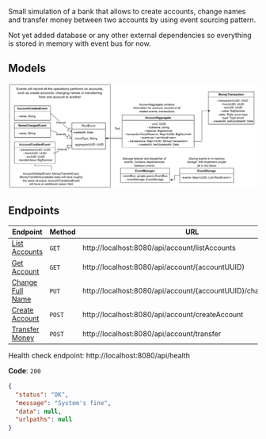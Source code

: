 Small simulation of a bank that allows to create accounts, change names and transfer money between two accounts by using event sourcing pattern.

Not yet added database or any other external dependencies so everything is stored in memory with event bus for now.

## Models
![Class diagram](/doc/class.png)

## Endpoints
| Endpoint                                     | Method | URL                                                            |
|----------------------------------------------|--------|----------------------------------------------------------------|
| [List Accounts](doc/listAccount.md)          | `GET`  | http://localhost:8080/api/account/listAccounts                 |
| [Get Account](doc/getAccount.md)             | `GET`  | http://localhost:8080/api/account/{accountUUID}                |
| [Change Full Name](doc/changeAccountName.md) | `PUT`  | http://localhost:8080/api/account/{accountUUID}/changeFullName |
| [Create Account](doc/createAccount.md)       | `POST` | http://localhost:8080/api/account/createAccount                |
| [Transfer Money](doc/transferMoney.md)       | `POST` | http://localhost:8080/api/account/transfer                     |

Health check endpoint: http://localhost:8080/api/health

**Code**: `200`
```json
{
  "status": "OK",
  "message": "System's fine",
  "data": null,
  "urlpaths": null
}
```
